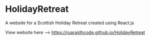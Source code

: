 # HolidayRetreat
A website for a Scottish Holiday Retreat created using React.js

View website here --> https://ruaraidhcode.github.io/HolidayRetreat
